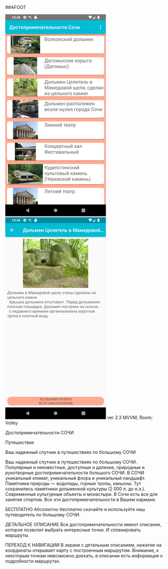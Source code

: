 ##AFOOT

![Alt-текст](pili1.png "Вид приложения")
![Alt-текст](pili2.png "Вид приложения")
ver 2.3
MVVM; Room; Volley

Достопримечательности  СОЧИ

Путешествия

Ваш надежный спутник в путешествиях по большому СОЧИ

Ваш надежный спутник в путешествиях по большому СОЧИ. Популярные и неизвестные, доступные и далекие, природные и рукотворные достопримечательности большого СОЧИ.
В СОЧИ уникальный климат, уникальный флора и уникальный ландшафт. Памятники природы — водопады, горные тропы, каньоны.
Тут сохранились памятники дольменной культуры (2 000 л. до н.э.).
Современные культурные объекты и монастыри.
В Сочи есть все для занятия спортом.
Все эти достопримечательности в Вашем кармане.

БЕСПЛАТНО
Абсолютно бесплатно скачайте и используйте наш путеводитель по большому СОЧИ.

ДЕТАЛЬНОЕ ОПИСАНИЕ
Все достопримечательности имеют  описание, которое позволит выбрать интересные точки. И спланировать маршруты.

ПЕРЕХОД К НАВИГАЦИИ
В экране с детальным описанием, нажатие на координаты открывает карту с построенным маршрутом. Внимание, к некоторым  точкам невозможно доехать, в описании есть информация о подробности маршрутах.
